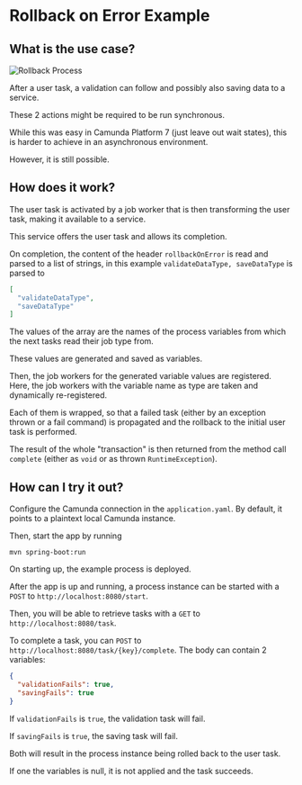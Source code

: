 # Rollback on Error Example

## What is the use case?

![Rollback Process](./docs/rollback-process.png)

After a user task, a validation can follow and possibly also saving data to a service.

These 2 actions might be required to be run synchronous.

While this was easy in Camunda Platform 7 (just leave out wait states), this is harder to achieve in an asynchronous environment.

However, it is still possible.

## How does it work?

The user task is activated by a job worker that is then transforming the user task, making it available to a service.

This service offers the user task and allows its completion.

On completion, the content of the header `rollbackOnError` is read and parsed to a list of strings, in this example `validateDataType, saveDataType` is parsed to

```json
[
  "validateDataType",
  "saveDataType"
]
```

The values of the array are the names of the process variables from which the next tasks read their job type from.

These values are generated and saved as variables.

Then, the job workers for the generated variable values are registered. Here, the job workers with the variable name as type are taken and dynamically re-registered.

Each of them is wrapped, so that a failed task (either by an exception thrown or a fail command) is propagated and the rollback to the initial user task is performed.

The result of the whole "transaction" is then returned from the method call `complete` (either as `void` or as thrown `RuntimeException`).

## How can I try it out?

Configure the Camunda connection in the `application.yaml`. By default, it points to a plaintext local Camunda instance.

Then, start the app by running

```shell
mvn spring-boot:run
```

On starting up, the example process is deployed.

After the app is up and running, a process instance can be started with a  `POST` to `http://localhost:8080/start`.

Then, you will be able to retrieve tasks with a `GET` to `http://localhost:8080/task`.

To complete a task, you can `POST` to `http://localhost:8080/task/{key}/complete`. The body can contain 2 variables:

```json
{
  "validationFails": true,
  "savingFails": true
}
```

If `validationFails` is `true`, the validation task will fail.

If `savingFails` is `true`, the saving task will fail.

Both will result in the process instance being rolled back to the user task.

If one the variables is null, it is not applied and the task succeeds.
